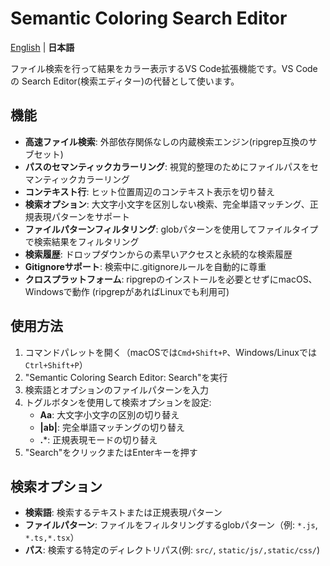 # Semantic Coloring Search Editor

[English](README_EN.md) | **日本語**

ファイル検索を行って結果をカラー表示するVS Code拡張機能です。VS Code の Search Editor(検索エディター)の代替として使います。

## 機能

- **高速ファイル検索**: 外部依存関係なしの内蔵検索エンジン(ripgrep互換のサブセット)
- **パスのセマンティックカラーリング**: 視覚的整理のためにファイルパスをセマンティックカラーリング
- **コンテキスト行**: ヒット位置周辺のコンテキスト表示を切り替え
- **検索オプション**: 大文字小文字を区別しない検索、完全単語マッチング、正規表現パターンをサポート
- **ファイルパターンフィルタリング**: globパターンを使用してファイルタイプで検索結果をフィルタリング
- **検索履歴**: ドロップダウンからの素早いアクセスと永続的な検索履歴
- **Gitignoreサポート**: 検索中に.gitignoreルールを自動的に尊重
- **クロスプラットフォーム**: ripgrepのインストールを必要とせずにmacOS、Windowsで動作 (ripgrepがあればLinuxでも利用可)

## 使用方法

1. コマンドパレットを開く（macOSでは`Cmd+Shift+P`、Windows/Linuxでは`Ctrl+Shift+P`）
2. "Semantic Coloring Search Editor: Search"を実行
3. 検索語とオプションのファイルパターンを入力
4. トグルボタンを使用して検索オプションを設定:
   - **Aa**: 大文字小文字の区別の切り替え
   - **|ab|**: 完全単語マッチングの切り替え
   - **.***: 正規表現モードの切り替え
5. "Search"をクリックまたはEnterキーを押す

## 検索オプション

- **検索語**: 検索するテキストまたは正規表現パターン
- **ファイルパターン**: ファイルをフィルタリングするglobパターン（例: `*.js`, `*.ts,*.tsx`）
- **パス**: 検索する特定のディレクトリパス(例: `src/`, `static/js/,static/css/`)
